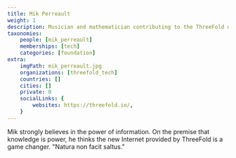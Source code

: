 ```yaml
---
title: Mik Perreault
weight: 1
description: Musician and mathematician contributing to the ThreeFold documentation.
taxonomies:
    people: [mik_perreault]
    memberships: [tech]
    categories: [foundation]
extra:
    imgPath: mik_perreault.jpg
    organizations: [threefold_tech]
    countries: []
    cities: []
    private: 0
    socialLinks: {
        websites: https://threefold.io/,
    }
---
```



Mik strongly believes in the power of information. On the premise that knowledge is power, he thinks the new Internet provided by ThreeFold is a game changer. "Natura non facit saltus."
